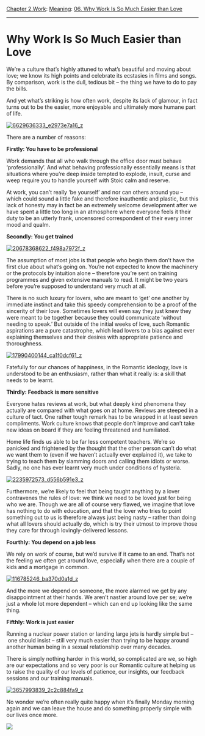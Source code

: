 [Chapter 2.Work](https://www.theschooloflife.com/thebookoflife/category/work/): [Meaning](https://www.theschooloflife.com/thebookoflife/category/work/meaning/): [06. Why Work Is So Much Easier than Love](https://www.theschooloflife.com/thebookoflife/why-work-is-so-much-easier-than-love/)

* * *

# Why Work Is So Much Easier than Love

We’re a culture that’s highly attuned to what’s beautiful and moving about love; we know its high points and celebrate its ecstasies in films and songs. By comparison, work is the dull, tedious bit – the thing we have to do to pay the bills.

And yet what’s striking is how often work, despite its lack of glamour, in fact turns out to be the easier, more enjoyable and ultimately more humane part of life.

[![6629636333_e2973e7a16_z](https://www.theschooloflife.com/thebookoflife/wp-content/uploads/2015/11/6629636333_e2973e7a16_z.jpg)](http://www.thebookoflife.org/wp-content/uploads/2015/11/6629636333_e2973e7a16_z.jpg)

There are a number of reasons:

**Firstly: You have to be professional**

Work demands that all who walk through the office door must behave ‘professionally’. And what behaving professionally essentially means is that situations&nbsp;where you’re deep inside tempted to explode, insult, curse and weep require you to handle yourself with Stoic calm and reserve.

At work, you can’t really ‘be yourself’ and nor can others around you – which could sound a little fake and therefore inauthentic and plastic, but this lack of honesty may in fact be an extremely welcome development after we have spent a little too long in an atmosphere where everyone feels it their duty to be an utterly frank, uncensored correspondent of their every inner mood and qualm.

**Secondly: You get trained**

[![20678368622_f498a7972f_z](https://www.theschooloflife.com/thebookoflife/wp-content/uploads/2015/11/20678368622_f498a7972f_z.jpg)](http://www.thebookoflife.org/wp-content/uploads/2015/11/20678368622_f498a7972f_z.jpg)

The assumption of most jobs is that people who begin them don’t have the first clue about what’s going on. You’re not expected to know the machinery or the protocols by intuition alone – therefore you’re sent on training programmes and given extensive manuals to read. It might&nbsp;be&nbsp;two years before you’re supposed to understand very much at all.

There is no such luxury for lovers, who are meant to ‘get’ one another by immediate instinct and take this speedy comprehension to be a proof of the sincerity of their love. Sometimes lovers will even say they just knew they were meant to be together because they could communicate ‘without needing to speak.’ But outside of the initial weeks of love, such Romantic aspirations are a pure catastrophe, which lead lovers to a bias against ever explaining themselves and their desires with appropriate patience and thoroughness.

[![17990400144_ca1f0dcf61_z](https://www.theschooloflife.com/thebookoflife/wp-content/uploads/2015/11/17990400144_ca1f0dcf61_z.jpg)](http://www.thebookoflife.org/wp-content/uploads/2015/11/17990400144_ca1f0dcf61_z.jpg)

Fatefully for our chances of happiness, in the Romantic ideology, love is understood to be an enthusiasm, rather than what it really is: a skill that needs to be learnt.

**Thirdly: Feedback is more sensitive**

Everyone hates reviews at work, but what deeply kind phenomena they actually are compared with what goes on at home. Reviews are steeped in a culture of tact. One rather tough remark has to be wrapped in at least seven compliments. Work culture knows that people don’t improve and can’t take new ideas on board if they are feeling threatened and humiliated.

Home life finds us able to be far less competent teachers. We’re so panicked and frightened by the thought that the other person can’t do what we want them to (even if we haven’t actually ever explained it), we take to trying to teach them by slamming doors and calling them idiots or worse. Sadly, no one has ever learnt very much under conditions of hysteria.

[![2235972573_d556b591e3_z](https://www.theschooloflife.com/thebookoflife/wp-content/uploads/2015/11/2235972573_d556b591e3_z.jpg)](http://www.thebookoflife.org/wp-content/uploads/2015/11/2235972573_d556b591e3_z.jpg)

Furthermore, we’re likely to feel that being taught anything by a lover contravenes the rules of love: we think we need to be loved just for being who we are. Though we are all of course very flawed, we imagine that love has nothing to do with education, and that the lover who tries to point something out to us is therefore always just being nasty – rather than doing what all lovers should actually do, which is try their utmost to improve those they care for through lovingly-delivered lessons.

**Fourthly: You depend on a job less**

We rely on work of course, but we’d survive if it came to an end. That’s not the feeling we often get around love, especially when there are a couple of kids and a mortgage in common.

[![116785246_ba370d0a1d_z](https://www.theschooloflife.com/thebookoflife/wp-content/uploads/2015/11/116785246_ba370d0a1d_z.jpg)](http://www.thebookoflife.org/wp-content/uploads/2015/11/116785246_ba370d0a1d_z.jpg)

And the more we depend on someone, the more alarmed we get by any disappointment at their hands. We aren’t nastier around love per se; we’re just a whole lot more dependent – which can end up looking like the same thing.

**Fifthly: Work is just easier**

Running a nuclear power station or landing large jets is hardly simple but – &nbsp;one should insist – still very much easier than trying to be happy around another human being in a sexual relationship over many decades.

There is simply nothing harder in this world, so complicated are we, so high are our expectations and so very poor is our Romantic culture at helping us to raise the quality of our levels of patience, our insights, our feedback sessions and our training manuals.

[![3657993839_2c2c884fa9_z](https://www.theschooloflife.com/thebookoflife/wp-content/uploads/2015/11/3657993839_2c2c884fa9_z.jpg)](http://www.thebookoflife.org/wp-content/uploads/2015/11/3657993839_2c2c884fa9_z.jpg)

No wonder we’re often really quite happy when it’s finally Monday morning again and we can leave the house and do something properly simple with our lives once more.

[![](https://img.youtube.com/vi/4bOer-y_VNE/0.jpg)](https://www.youtube.com/embed/4bOer-y_VNE '')
